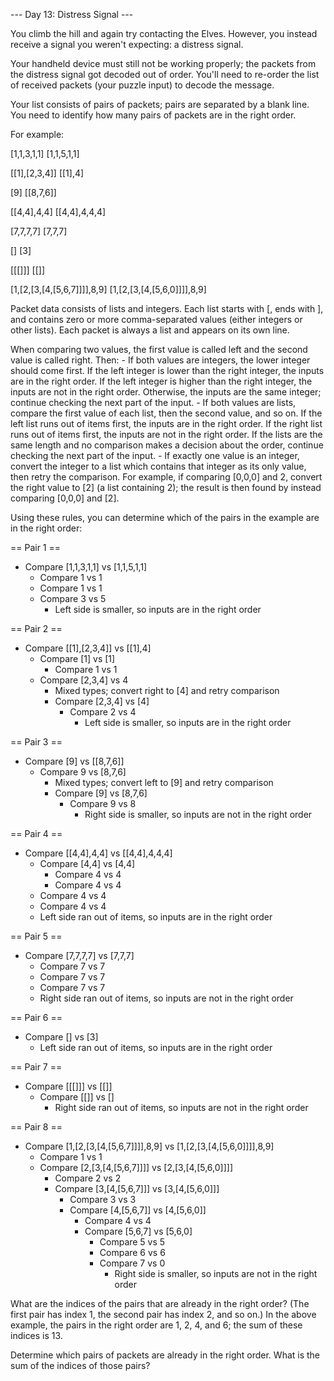 --- Day 13: Distress Signal ---

You climb the hill and again try contacting the Elves. However, you instead receive a signal you weren't expecting: a distress signal.

Your handheld device must still not be working properly; the packets from the distress signal got decoded out of order. You'll need to re-order the list of received packets (your puzzle input) to decode the message.

Your list consists of pairs of packets; pairs are separated by a blank line. You need to identify how many pairs of packets are in the right order.

For example:

[1,1,3,1,1]
[1,1,5,1,1]

[[1],[2,3,4]]
[[1],4]

[9]
[[8,7,6]]

[[4,4],4,4]
[[4,4],4,4,4]

[7,7,7,7]
[7,7,7]

[]
[3]

[[[]]]
[[]]

[1,[2,[3,[4,[5,6,7]]]],8,9]
[1,[2,[3,[4,[5,6,0]]]],8,9]

Packet data consists of lists and integers. Each list starts with [, ends with ], and contains zero or more comma-separated values (either integers or other lists). Each packet is always a list and appears on its own line.

When comparing two values, the first value is called left and the second value is called right. Then:
	- If both values are integers, the lower integer should come first. If the left integer is lower than the right integer, the inputs are in the right order. If the left integer is higher than the right integer, the inputs are not in the right order. Otherwise, the inputs are the same integer; continue checking the next part of the input.
	- If both values are lists, compare the first value of each list, then the second value, and so on. If the left list runs out of items first, the inputs are in the right order. If the right list runs out of items first, the inputs are not in the right order. If the lists are the same length and no comparison makes a decision about the order, continue checking the next part of the input.
	- If exactly one value is an integer, convert the integer to a list which contains that integer as its only value, then retry the comparison. For example, if comparing [0,0,0] and 2, convert the right value to [2] (a list containing 2); the result is then found by instead comparing [0,0,0] and [2].

Using these rules, you can determine which of the pairs in the example are in the right order:

== Pair 1 ==
- Compare [1,1,3,1,1] vs [1,1,5,1,1]
	- Compare 1 vs 1
	- Compare 1 vs 1
	- Compare 3 vs 5
		- Left side is smaller, so inputs are in the right order

== Pair 2 ==
- Compare [[1],[2,3,4]] vs [[1],4]
	- Compare [1] vs [1]
		- Compare 1 vs 1
	- Compare [2,3,4] vs 4
		- Mixed types; convert right to [4] and retry comparison
		- Compare [2,3,4] vs [4]
			- Compare 2 vs 4
				- Left side is smaller, so inputs are in the right order

== Pair 3 ==
- Compare [9] vs [[8,7,6]]
	- Compare 9 vs [8,7,6]
		- Mixed types; convert left to [9] and retry comparison
		- Compare [9] vs [8,7,6]
			- Compare 9 vs 8
				- Right side is smaller, so inputs are not in the right order

== Pair 4 ==
- Compare [[4,4],4,4] vs [[4,4],4,4,4]
	- Compare [4,4] vs [4,4]
		- Compare 4 vs 4
		- Compare 4 vs 4
	- Compare 4 vs 4
	- Compare 4 vs 4
	- Left side ran out of items, so inputs are in the right order

== Pair 5 ==
- Compare [7,7,7,7] vs [7,7,7]
	- Compare 7 vs 7
	- Compare 7 vs 7
	- Compare 7 vs 7
	- Right side ran out of items, so inputs are not in the right order

== Pair 6 ==
- Compare [] vs [3]
	- Left side ran out of items, so inputs are in the right order

== Pair 7 ==
- Compare [[[]]] vs [[]]
	- Compare [[]] vs []
		- Right side ran out of items, so inputs are not in the right order

== Pair 8 ==
- Compare [1,[2,[3,[4,[5,6,7]]]],8,9] vs [1,[2,[3,[4,[5,6,0]]]],8,9]
	- Compare 1 vs 1
	- Compare [2,[3,[4,[5,6,7]]]] vs [2,[3,[4,[5,6,0]]]]
		- Compare 2 vs 2
		- Compare [3,[4,[5,6,7]]] vs [3,[4,[5,6,0]]]
			- Compare 3 vs 3
			- Compare [4,[5,6,7]] vs [4,[5,6,0]]
				- Compare 4 vs 4
				- Compare [5,6,7] vs [5,6,0]
					- Compare 5 vs 5
					- Compare 6 vs 6
					- Compare 7 vs 0
						- Right side is smaller, so inputs are not in the right order

What are the indices of the pairs that are already in the right order? (The first pair has index 1, the second pair has index 2, and so on.) In the above example, the pairs in the right order are 1, 2, 4, and 6; the sum of these indices is 13.

Determine which pairs of packets are already in the right order. What is the sum of the indices of those pairs?
